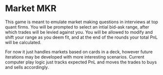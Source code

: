 # Market MKR

This game is meant to emulate market making questions in interviews at top quant firms. You will be prompted to select an intial bid-ask range, after which trades will be levied against you. You will be allowed to modify and shift your range as you deem fit, and at the end of the rounds your total PnL will be calculated. 

For now it just handles markets based on cards in a deck, however future iterations may be developed with more interesting scenarios. Current computer play logic just tracks expected PnL and moves the trades to buys and sells accordingly.

